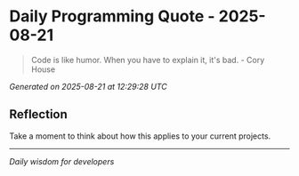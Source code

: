# Daily Programming Quote - 2025-08-21

> Code is like humor. When you have to explain it, it's bad. - Cory House

*Generated on 2025-08-21 at 12:29:28 UTC*

## Reflection

Take a moment to think about how this applies to your current projects.

---
*Daily wisdom for developers*
